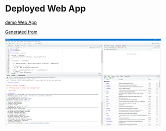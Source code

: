 # Deployed Web App

[demo Web App](https://codersales.shinyapps.io/demo/)

[Generated from](https://shiny.posit.co/r/articles/share/shinyapps/?_gl=1*1yfxfd8*_ga*NTg0NjIzNjkwLjE3MTMxODE3ODA.*_ga_HXP006LBGY*MTcxMzE4MTc3OS4xLjEuMTcxMzE4Mjk4OC4wLjAuMA..)

![Deployed Image](/src/images/Screenshot-2024-04-15-140618-DeployedImage.png)
